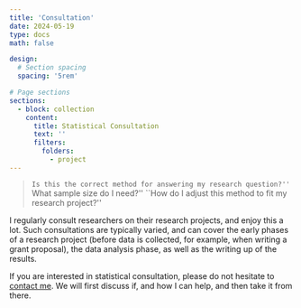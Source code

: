 ```yaml
---
title: 'Consultation'
date: 2024-05-19
type: docs
math: false

design:
  # Section spacing
  spacing: '5rem'

# Page sections
sections:
  - block: collection
    content:
      title: Statistical Consultation
      text: ''
      filters:
        folders:
          - project
---
```


> ``Is this the correct method for answering my research question?''
> ``What sample size do I need?''
> ``How do I adjust this method to fit my research project?''

I regularly consult researchers on their research projects, and enjoy this a lot. Such consultations are typically varied, and can cover the early phases of a research project (before data is collected, for example, when writing a grant proposal), the data analysis phase, as well as the writing up of the results. 

If you are interested in statistical consultation, please do not hesitate to [contact me](mailto:jeroendmulder@duck.com). We will first discuss if, and how I can help, and then take it from there.
